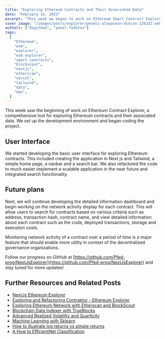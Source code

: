 ```yaml
---
title: "Exploring Ethereum Contracts and Their Associated Data"
date: "February 16, 2023"
excerpt: "This week we began to work on Ethereum Smart Contract Explorer, a comprehensive tool for exploring Ethereum contracts and their associated data."
cover_image: "/images/posts/explorer/pexels-oluwaseun-duncan-226232.webp"
authors: ["dspytdao", "pavel-fedotov"]
tags:
  [
    "Ethereum",
    "evm",
    "explorer",
    "evm explorer",
    "smart contracts",
    "blockscout",
    "nextjs",
    "etherscan",
    "vercel",
    "tailwind",
    "data",
    "dao",
  ]
---
```


This week saw the beginning of work on Ethereum Contract Explorer, a comprehensive tool for exploring Ethereum contracts and their associated data. We set up the development environment and began coding the project.

## User Interface

We started developing the basic user interface for exploring Ethereum contracts. This included creating the application in Next js and Tailwind, a simple home page, a navbar and a search bar. We also refactored the code to much easier implement a scalable application in the near future and integrated search functionality.

## Future plans

Next, we will continue developing the detailed information dashboard and begin working on the network activity display for each contract. This will allow users to search for contracts based on various criteria such as address, transaction hash, contract name, and view detailed information about each contract such as the code, deployed transactions, storage and execution costs.

Monitoring network activity of a contract over a period of time is a major feature that should enable more utility in context of the decentralized governance organizations.

Follow our progress on GitHub at [https://github.com/Pfed-prog/NextJsExplorer](https://github.com/Pfed-prog/NextJsExplorer) and stay tuned for more updates!

## Further Resources and Related Posts

- [NextJs Ethereum Explorer](https://github.com/Pfed-prog/NextJsExplorer)
- [Exploring and Refactoring Contraktor - Ethereum Explorer](https://dspyt.com/refactoring-contraktor)
- [Exploring Ethereum Network with Etherscan and BlockScout](https://dspyt.com/exploring-ethereum)
- [Blockchain Data Indexer with TrueBlocks](https://dspyt.com/blockchain-data-indexer-with-trueblocks)
- [Advanced Realized Volatility and Quarticity](https://dspyt.com/advanced-realized-volatility-and-quarticity)
- [Machine Learning with Sklearn](https://dspyt.com/machine-learning-time-series-temperature-data-modeling)
- [How to illustrate log returns vs simple returns](https://dspyt.com/simple-returns-log-return-and-volatility-simple-introduction)
- [A How to EfficientNet Classification](https://dspyt.com/efficientnet-classification)
